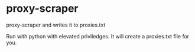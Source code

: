 # proxy-scraper
proxy-scraper and writes it to proxies.txt

Run with python with elevated priviledges. It will create a proxies.txt file for you.
